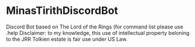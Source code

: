 # MinasTirithDiscordBot
Discord Bot based on The Lord of the Rings (for command list please use .help
Disclaimer: to my knowledge, this use of intellectual property beloning to the JRR Tolkien estate is fair use under US Law.
